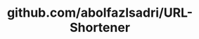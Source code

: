 ---
layout: post
title: github.com/abolfazlsadri/URL-Shortener
categories: link
tags: [انگلیسی, گیت‌هاب, برنامه‌نویسی]
---
